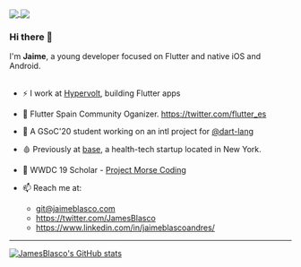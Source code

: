 
<a href="https://github.com/jamesblasco/modal_bottom_sheet">
  <img align="center" src="https://github-readme-stats.vercel.app/api/pin/?username=jamesblasco&repo=modal_bottom_sheet" />
</a>
<a href="https://github.com/jamesblasco/layout">
  <img align="center" src="https://github-readme-stats.vercel.app/api/pin/?username=jamesblasco&repo=layout" />
</a>

### Hi there 👋

I'm **Jaime**, a young developer focused on Flutter and native iOS and Android.
</br>
</br>
- ⚡ I work at [Hypervolt](https://hypervolt.co.uk/), building Flutter apps
- 💙 Flutter Spain Community Oganizer. https://twitter.com/flutter_es
- 🔭 A GSoC'20 student working on an intl project for [@dart-lang](https://github.com/dart-lang/)
- 🩸 Previously at [base](https://get-base.com/), a health-tech startup located in New York.
-   WWDC 19 Scholar - [Project Morse Coding](https://github.com/jamesblasco/morse_coding_swift_playground)

- 📫 Reach me at:
     - git@jaimeblasco.com
     - https://twitter.com/JamesBlasco
     - https://www.linkedin.com/in/jaimeblascoandres/


<!--
**jamesblasco/jamesblasco** is a ✨ _special_ ✨ repository because its `README.md` (this file) appears on your GitHub profile.

Here are some ideas to get you started:

- 🔭 I’m currently working on ...
- 🌱 I’m currently learning ...
- 👯 I’m looking to collaborate on ...
- 🤔 I’m looking for help with ...
- 💬 Ask me about ...
- 📫 How to reach me: ...
- 😄 Pronouns: ...
- ⚡ Fun fact: ...
-->

---

[![JamesBlasco's GitHub stats](https://github-readme-stats.vercel.app/api?username=jamesblasco)](https://github.com/jamesblasco/)

